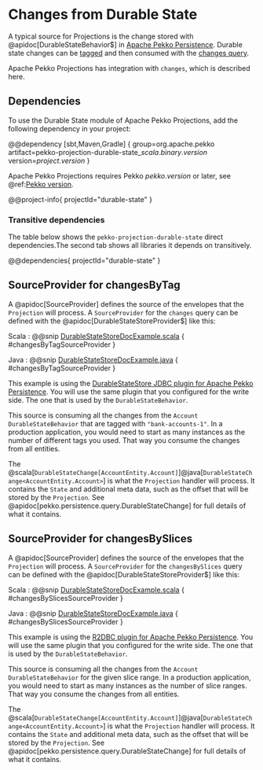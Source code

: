 # Changes from Durable State

A typical source for Projections is the change stored with @apidoc[DurableStateBehavior$] in [Apache Pekko Persistence](https://pekko.apache.org/docs/pekko/current/typed/durable-state/persistence.html). Durable state changes can be [tagged](https://pekko.apache.org/docs/pekko/current/typed/durable-state/persistence.html#tagging) and then
consumed with the [changes query](https://pekko.apache.org/docs/pekko/current/durable-state/persistence-query.html#using-query-with-pekko-projections).

Apache Pekko Projections has integration with `changes`, which is described here. 

## Dependencies

To use the Durable State module of Apache Pekko Projections, add the following dependency in your project:

@@dependency [sbt,Maven,Gradle] {
  group=org.apache.pekko
  artifact=pekko-projection-durable-state_$scala.binary.version$
  version=$project.version$
}

Apache Pekko Projections requires Pekko $pekko.version$ or later, see @ref:[Pekko version](overview.md#pekko-version).

@@project-info{ projectId="durable-state" }

### Transitive dependencies

The table below shows the `pekko-projection-durable-state` direct dependencies.The second tab shows all libraries it depends on transitively.

@@dependencies{ projectId="durable-state" }

## SourceProvider for changesByTag

A @apidoc[SourceProvider] defines the source of the envelopes that the `Projection` will process. A `SourceProvider`
for the `changes` query can be defined with the @apidoc[DurableStateStoreProvider$] like this:

Scala
:  @@snip [DurableStateStoreDocExample.scala](/examples/src/test/scala/docs/state/DurableStateStoreDocExample.scala) { #changesByTagSourceProvider }

Java
:  @@snip [DurableStateStoreDocExample.java](/examples/src/test/java/jdocs/state/DurableStateStoreDocExample.java) { #changesByTagSourceProvider }

This example is using the [DurableStateStore JDBC plugin for Apache Pekko Persistence](https://pekko.apache.org/docs/pekko-persistence-jdbc/current/durable-state-store.html).
You will use the same plugin that you configured for the write side. The one that is used by the `DurableStateBehavior`.

This source is consuming all the changes from the `Account` `DurableStateBehavior` that are tagged with `"bank-accounts-1"`. In a production application, you would need to start as many instances as the number of different tags you used. That way you consume the changes from all entities.

The @scala[`DurableStateChange[AccountEntity.Account]`]@java[`DurableStateChange<AccountEntity.Account>`] is what the `Projection`
handler will process. It contains the `State` and additional meta data, such as the offset that will be stored
by the `Projection`. See @apidoc[pekko.persistence.query.DurableStateChange] for full details of what it contains. 

## SourceProvider for changesBySlices

A @apidoc[SourceProvider] defines the source of the envelopes that the `Projection` will process. A `SourceProvider`
for the `changesBySlices` query can be defined with the @apidoc[DurableStateStoreProvider$] like this:

Scala
:  @@snip [DurableStateStoreDocExample.scala](/examples/src/test/scala/docs/state/DurableStateStoreDocExample.scala) { #changesBySlicesSourceProvider }

Java
:  @@snip [DurableStateStoreDocExample.java](/examples/src/test/java/jdocs/state/DurableStateStoreBySlicesDocExample.java) { #changesBySlicesSourceProvider }

This example is using the [R2DBC plugin for Apache Pekko Persistence](https://pekko.apache.org/docs/pekko-persistence-r2dbc/current/query.html).
You will use the same plugin that you configured for the write side. The one that is used by the `DurableStateBehavior`.

This source is consuming all the changes from the `Account` `DurableStateBehavior` for the given slice range. In a production application, you would need to start as many instances as the number of slice ranges. That way you consume the changes from all entities.

The @scala[`DurableStateChange[AccountEntity.Account]`]@java[`DurableStateChange<AccountEntity.Account>`] is what the `Projection`
handler will process. It contains the `State` and additional meta data, such as the offset that will be stored
by the `Projection`. See @apidoc[pekko.persistence.query.DurableStateChange] for full details of what it contains. 
